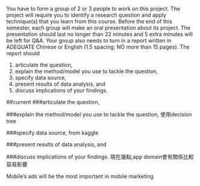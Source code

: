 You have to form a group of 2 or 3 people to work on this project. 
The project will
require you to identify a research question and apply technique(s) that you learn from
this course. Before the end of this semester, each group will make an oral presentation
about its project. The presentation should last no longer than 22 minutes and 5 extra
minutes will be left for Q&A. Your group also needs to turn in a report written in
ADEQUATE Chinese or English (1.5 spacing; NO more than 15 pages). 
The report
should 
1) articulate the question,
2) explain the method/model you use to tackle the question, 
3) specify data source, 
4) present results of data analysis, and 
5) discuss implications of your findings. 

##current
###articulate the question,


###explain the method/model you use to tackle the question, 
使用decision tree

###specify data source, 
from kaggle


###present results of data analysis, and 


###discuss implications of your findings. 
現在幾點,app domain會有關係比較容易影響

Mobile’s ads will be the most important in mobile marketing
